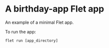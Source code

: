 # A birthday-app Flet app

An example of a minimal Flet app.

To run the app:

```
flet run [app_directory]
```